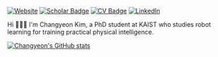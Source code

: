 [![Website](https://img.shields.io/website-up-down-green-red/http/shields.io.svg)](https://changyeon.page/)
[![Scholar Badge](https://img.shields.io/badge/Scholar-4285F4?style=flat-square&logo=GoogleScholar&logoColor=white)](https://scholar.google.com/citations?user=vEPeAaYAAAAJ&hl=en)
[![CV Badge](https://img.shields.io/badge/CV-navy?style=flat-square&logo=AdobeAcrobatReader&logoColor=white)](https://changyeon.page/assets/pdf/CV_CY.pdf)
[![LinkedIn](https://custom-icon-badges.demolab.com/badge/LinkedIn-0A66C2?logo=linkedin-white&logoColor=fff)](https://www.linkedin.com/in/changyeon-kim-29972b194/)

Hi 🙋🏻‍♂️ I'm Changyeon Kim, a PhD student at KAIST who studies robot learning for training practical physical intelligence.

[![Changyeon's GitHub stats](https://github-readme-stats.vercel.app/api?username=csmile-1006)](https://github.com/anuraghazra/github-readme-stats)
